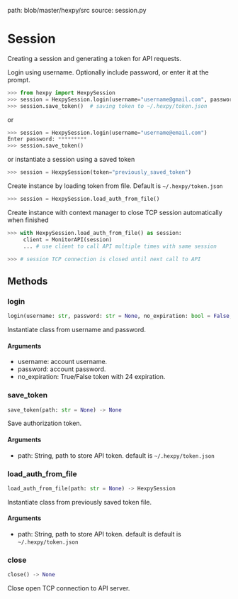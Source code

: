path: blob/master/hexpy/src
source: session.py

Session
=============

Creating a session and generating a token for API requests.

Login using username. Optionally include password, or enter it at the prompt.
```python
>>> from hexpy import HexpySession
>>> session = HexpySession.login(username="username@gmail.com", password="secretpassword")
>>> session.save_token()  # saving token to ~/.hexpy/token.json
```
or
```python
>>> session = HexpySession.login(username="username@email.com")
Enter password: *********
>>> session.save_token()
```
or instantiate a session using a saved token
```python
>>> session = HexpySession(token="previously_saved_token")
```
Create instance by loading token from file.  Default is `~/.hexpy/token.json`
```python
>>> session = HexpySession.load_auth_from_file()
```
Create instance with context manager to close TCP session automatically when finished
```python
>>> with HexpySession.load_auth_from_file() as session:
     client = MonitorAPI(session)
     ... # use client to call API multiple times with same session

>>> # session TCP connection is closed until next call to API
```

## Methods

### login
```python
login(username: str, password: str = None, no_expiration: bool = False, force: bool = False) -> HexpySession
```
Instantiate class from username and password.
#### Arguments
* username: account username.
* password: account password.
* no_expiration: True/False token with 24 expiration.

### save_token
```python
save_token(path: str = None) -> None
```
Save authorization token.
#### Arguments
* path: String, path to store API token. default is `~/.hexpy/token.json`

### load_auth_from_file
```python
load_auth_from_file(path: str = None) -> HexpySession
```
Instantiate class from previously saved token file.
#### Arguments
* path: String, path to store API token. default is default is `~/.hexpy/token.json`

### close

```python
close() -> None
```
Close open TCP connection to API server.

